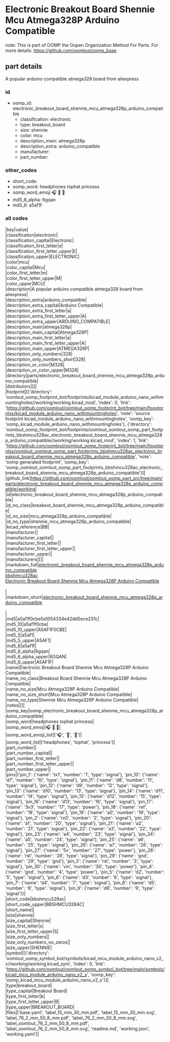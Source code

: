 # Electronic Breakout Board Shennie Mcu Atmega328P Arduino Compatible  

note: This is part of OOMP the Oopen Organization Method For Parts. For more details: https://github.com/oomlout/oomp_base

##  part details



A popular arduino compatible atmega328 board from aliexpress

### id
* oomp_id: electronic_breakout_board_shennie_mcu_atmega328p_arduino_compatible
  * classification: electronic
  * type: breakout_board
  * size: shennie
  * color: mcu
  * description_main: atmega328p
  * description_extra: arduino_compatible
  * manufacturer: 
  * part_number: 

### other_codes
* short_code: 
* oomp_word: headphones tophat princess
* oomp_word_emoji :headphones: :tophat: :princess:
* md5_6_alpha: 6gqan
* md5_6: a5af1f

### all codes 
|key|value|  
|classification|electronic|  
|classification_capital|Electronic|  
|classification_first_letter|e|  
|classification_first_letter_upper|E|  
|classification_upper|ELECTRONIC|  
|color|mcu|  
|color_capital|Mcu|  
|color_first_letter|m|  
|color_first_letter_upper|M|  
|color_upper|MCU|  
|description|A popular arduino compatible atmega328 board from aliexpress|  
|description_extra|arduino_compatible|  
|description_extra_capital|Arduino Compatible|  
|description_extra_first_letter|a|  
|description_extra_first_letter_upper|A|  
|description_extra_upper|ARDUINO_COMPATIBLE|  
|description_main|atmega328p|  
|description_main_capital|Atmega328P|  
|description_main_first_letter|a|  
|description_main_first_letter_upper|A|  
|description_main_upper|ATMEGA328P|  
|description_only_numbers|328|  
|description_only_numbers_short|328|  
|description_or_color|M328|  
|description_or_color_upper|M328|  
|directory|parts/electronic_breakout_board_shennie_mcu_atmega328p_arduino_compatible|  
|distributors|[]|  
|footprint|[{'directory': 'oomlout_oomp_footprint_bot/footprints/kicad_module_arduino_nano_withmountingholes//working/working.kicad_mod', 'index': 0, 'link': 'https://github.com/oomlout/oomlout_oomp_footprint_bot/tree/main/foootprntss/kicad_module_arduino_nano_withmountingholes', 'note': 'source footprint kicad_module_arduino_nano_withmountingholes', 'oomp_key': 'oomp_kicad_module_arduino_nano_withmountingholes'}, {'directory': 'oomlout_oomp_footprint_bot/footprints/oomlout_oomlout_oomp_part_footprints_bbshmcu328ac_electronic_breakout_board_shennie_mcu_atmega328p_arduino_compatible//working/working.kicad_mod', 'index': 1, 'link': 'https://github.com/oomlout/oomlout_oomp_footprint_bot/tree/main/foootprntss/oomlout_oomlout_oomp_part_footprints_bbshmcu328ac_electronic_breakout_board_shennie_mcu_atmega328p_arduino_compatible', 'note': 'oomp generated footprint', 'oomp_key': 'oomp_oomlout_oomlout_oomp_part_footprints_bbshmcu328ac_electronic_breakout_board_shennie_mcu_atmega328p_arduino_compatible'}]|  
|github_link|https://github.com/oomlout/oomlout_oomp_part_src/tree/main/parts/electronic_breakout_board_shennie_mcu_atmega328p_arduino_compatible/working|  
|id|electronic_breakout_board_shennie_mcu_atmega328p_arduino_compatible|  
|id_no_class|breakout_board_shennie_mcu_atmega328p_arduino_compatible|  
|id_no_size|mcu_atmega328p_arduino_compatible|  
|id_no_type|shennie_mcu_atmega328p_arduino_compatible|  
|kicad_reference|BB|  
|manufacturer||  
|manufacturer_capital||  
|manufacturer_first_letter||  
|manufacturer_first_letter_upper||  
|manufacturer_upper||  
|manufacturers|[]|  
|markdown_full|[electronic_breakout_board_shennie_mcu_atmega328p_arduino_compatible](https://github.com/oomlout/oomlout_oomp_part_src/tree/main/parts/electronic_breakout_board_shennie_mcu_atmega328p_arduino_compatible/working)<br>[bbshmcu328ac](https://github.com/oomlout/oomlout_oomp_part_src/tree/main/parts/electronic_breakout_board_shennie_mcu_atmega328p_arduino_compatible/working)<br>[Electronic Breakout Board Shennie Mcu Atmega328P Arduino Compatible](https://github.com/oomlout/oomlout_oomp_part_src/tree/main/parts/electronic_breakout_board_shennie_mcu_atmega328p_arduino_compatible/working)<br><br>|  
|markdown_short|[electronic_breakout_board_shennie_mcu_atmega328p_arduino_compatible](https://github.com/oomlout/oomlout_oomp_part_src/tree/main/parts/electronic_breakout_board_shennie_mcu_atmega328p_arduino_compatible/working)<br><br>|  
|md5|a5af1f0cbe5a1054334e42dd5ece231c|  
|md5_10|a5af1f0cbe|  
|md5_10_upper|A5AF1F0CBE|  
|md5_5|a5af1|  
|md5_5_upper|A5AF1|  
|md5_6|a5af1f|  
|md5_6_alpha|6gqan|  
|md5_6_alpha_upper|6GQAN|  
|md5_6_upper|A5AF1F|  
|name|Electronic Breakout Board Shennie Mcu Atmega328P Arduino Compatible|  
|name_no_class|Breakout Board Shennie Mcu Atmega328P Arduino Compatible|  
|name_no_size|Mcu Atmega328P Arduino Compatible|  
|name_no_size_short|Mcu Atmega328P Arduino Compatible|  
|name_no_type|Shennie Mcu Atmega328P Arduino Compatible|  
|notes|[]|  
|oomp_key|oomp_electronic_breakout_board_shennie_mcu_atmega328p_arduino_compatible|  
|oomp_word|headphones tophat princess|  
|oomp_word_emoji|:headphones: :tophat: :princess:|  
|oomp_word_emoji_list|[':headphones:', ':tophat:', ':princess:']|  
|oomp_word_list|['headphones', 'tophat', 'princess']|  
|part_number||  
|part_number_capital||  
|part_number_first_letter||  
|part_number_first_letter_upper||  
|part_number_upper||  
|pins|{'pin_1': {'name': 'tx1', 'number': '1', 'type': 'signal'}, 'pin_10': {'name': 'd7', 'number': '10', 'type': 'signal'}, 'pin_11': {'name': 'd8', 'number': '11', 'type': 'signal'}, 'pin_12': {'name': 'd9', 'number': '12', 'type': 'signal'}, 'pin_13': {'name': 'd10', 'number': '13', 'type': 'signal'}, 'pin_14': {'name': 'd11', 'number': '14', 'type': 'signal'}, 'pin_15': {'name': 'd12', 'number': '15', 'type': 'signal'}, 'pin_16': {'name': 'd13', 'number': '16', 'type': 'signal'}, 'pin_17': {'name': '3v3', 'number': '17', 'type': 'power'}, 'pin_18': {'name': 'ref', 'number': '18', 'type': 'signal'}, 'pin_19': {'name': 'a0', 'number': '19', 'type': 'signal'}, 'pin_2': {'name': 'rx0', 'number': '2', 'type': 'signal'}, 'pin_20': {'name': 'a1', 'number': '20', 'type': 'signal'}, 'pin_21': {'name': 'a2', 'number': '21', 'type': 'signal'}, 'pin_22': {'name': 'a3', 'number': '22', 'type': 'signal'}, 'pin_23': {'name': 'a4', 'number': '23', 'type': 'signal'}, 'pin_24': {'name': 'a5', 'number': '24', 'type': 'signal'}, 'pin_25': {'name': 'a6', 'number': '25', 'type': 'signal'}, 'pin_26': {'name': 'a7', 'number': '26', 'type': 'signal'}, 'pin_27': {'name': '5v', 'number': '27', 'type': 'power'}, 'pin_28': {'name': 'rst', 'number': '28', 'type': 'signal'}, 'pin_29': {'name': 'gnd', 'number': '29', 'type': 'gnd'}, 'pin_3': {'name': 'rst', 'number': '3', 'type': 'signal'}, 'pin_30': {'name': 'vin', 'number': '30', 'type': 'power'}, 'pin_4': {'name': 'gnd', 'number': '4', 'type': 'power'}, 'pin_5': {'name': 'd2', 'number': '5', 'type': 'signal'}, 'pin_6': {'name': 'd3', 'number': '6', 'type': 'signal'}, 'pin_7': {'name': 'd4', 'number': '7', 'type': 'signal'}, 'pin_8': {'name': 'd5', 'number': '8', 'type': 'signal'}, 'pin_9': {'name': 'd6', 'number': '9', 'type': 'signal'}}|  
|short_code|bbshmcu328ac|  
|short_code_upper|BBSHMCU328AC|  
|short_name||  
|size|shennie|  
|size_capital|Shennie|  
|size_first_letter|s|  
|size_first_letter_upper|S|  
|size_only_numbers||  
|size_only_numbers_no_zeros||  
|size_upper|SHENNIE|  
|symbol|[{'directory': 'oomlout_oomp_symbol_bot/symbols/kicad_mcu_module_arduino_nano_v2_x//working/working.kicad_sym', 'index': 0, 'link': 'https://github.com/oomlout/oomlout_oomp_symbol_bot/tree/main/symbols/kicad_mcu_module_arduino_nano_v2_x', 'oomp_key': 'oomp_kicad_mcu_module_arduino_nano_v2_x'}]|  
|type|breakout_board|  
|type_capital|Breakout Board|  
|type_first_letter|b|  
|type_first_letter_upper|B|  
|type_upper|BREAKOUT_BOARD|  
|files|['base.yaml', 'label_15_mm_30_mm.pdf', 'label_15_mm_30_mm.svg', 'label_76_2_mm_50_8_mm.pdf', 'label_76_2_mm_50_8_mm.svg', 'label_oomlout_76_2_mm_50_8_mm.pdf', 'label_oomlout_76_2_mm_50_8_mm.svg', 'readme.md', 'working.json', 'working.yaml']|  
